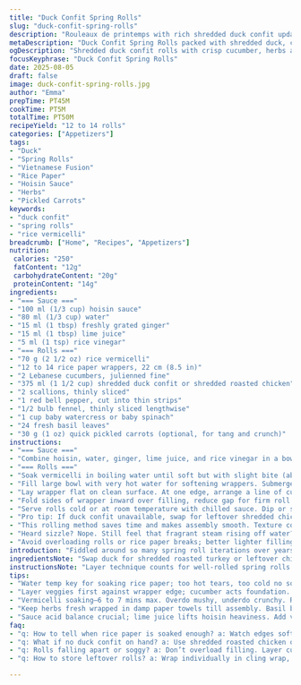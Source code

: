```yaml
---
title: "Duck Confit Spring Rolls"
slug: "duck-confit-spring-rolls"
description: "Rouleaux de printemps with rich shredded duck confit updated with herb twists and crunchy julienne veggies. Rice vermicelli soaked just right, wrapped in softened rice paper, served with a tangy hoisin-ginger sauce. Substitutes like chicken or turkey for duck; arugula swapped for watercress or baby spinach. Time-tweaked prep with a citrus hit in sauce and quick pickled carrots added for brightness. Efficient layering, wrapping tricks, and texture play all here. No nuts, dairy, or eggs. A fresh spin on a classic, with sensory cues for timing and technique for a tidy, firm roll with burst of flavors. Serve chilled or slightly warmed."
metaDescription: "Duck Confit Spring Rolls packed with shredded duck, crunchy julienne veggies and tangy hoisin-ginger sauce. Layer, roll firm. Fresh herbs balance rich flavors."
ogDescription: "Shredded duck confit rolls with crisp cucumber, herbs and quick pickled carrots. Sauce with lime and ginger cuts richness. Chill or serve room temp for best."
focusKeyphrase: "Duck Confit Spring Rolls"
date: 2025-08-05
draft: false
image: duck-confit-spring-rolls.jpg
author: "Emma"
prepTime: PT45M
cookTime: PT5M
totalTime: PT50M
recipeYield: "12 to 14 rolls"
categories: ["Appetizers"]
tags:
- "Duck"
- "Spring Rolls"
- "Vietnamese Fusion"
- "Rice Paper"
- "Hoisin Sauce"
- "Herbs"
- "Pickled Carrots"
keywords:
- "duck confit"
- "spring rolls"
- "rice vermicelli"
breadcrumb: ["Home", "Recipes", "Appetizers"]
nutrition: 
 calories: "250"
 fatContent: "12g"
 carbohydrateContent: "20g"
 proteinContent: "14g"
ingredients:
- "=== Sauce ==="
- "100 ml (1/3 cup) hoisin sauce"
- "80 ml (1/3 cup) water"
- "15 ml (1 tbsp) freshly grated ginger"
- "15 ml (1 tbsp) lime juice"
- "5 ml (1 tsp) rice vinegar"
- "=== Rolls ==="
- "70 g (2 1/2 oz) rice vermicelli"
- "12 to 14 rice paper wrappers, 22 cm (8.5 in)"
- "2 Lebanese cucumbers, julienned fine"
- "375 ml (1 1/2 cup) shredded duck confit or shredded roasted chicken"
- "2 scallions, thinly sliced"
- "1 red bell pepper, cut into thin strips"
- "1/2 bulb fennel, thinly sliced lengthwise"
- "1 cup baby watercress or baby spinach"
- "24 fresh basil leaves"
- "30 g (1 oz) quick pickled carrots (optional, for tang and crunch)"
instructions:
- "=== Sauce ==="
- "Combine hoisin, water, ginger, lime juice, and rice vinegar in a bowl. Stir until uniform. Refrigerate for flavors to meld. Adjust balance if too sweet or thick; add more lime for brightness or water to thin."
- "=== Rolls ==="
- "Soak vermicelli in boiling water until soft but with slight bite (about 6 to 7 minutes). Rinse under cold water to halt cooking, drain thoroughly. Clumps? Flick fork through. Never skip draining or rolls become soggy or sticky inside."
- "Fill large bowl with very hot water for softening wrappers. Submerge one wrapper at a time just 12 to 18 seconds. Watch the edges soften but not tear. Too long? Tears; too short? Breaks while rolling. Drain on clean tea towel or paper towel to remove excess moisture; soggy paper is a rookie mistake."
- "Lay wrapper flat on clean surface. At one edge, arrange a line of cucumber julienne (about 2 tbsp), then layer 2 tbsp shredded duck and vermicelli beside it. Scatter scallions, bell pepper strips, fennel slivers, handful of watercress, and two basil leaves opposite cucumber side. Sprinkle quick pickled carrots sparingly — adds snap and subtle acidity."
- "Fold sides of wrapper inward over filling, reduce gap for firm roll. Roll tightly from cucumber edge so filling held like little parcel. Firm but gentle pressure to avoid tearing. If roll feels flimsy, pat wrapper dryer next time. Cover each roll as you go with damp cloth to prevent drying."
- "Serve rolls cold or at room temperature with chilled sauce. Dip or spoon sauce generously, the sharp ginger-lime notes cut through richness of duck. Leftovers in fridge wrapped individually in cling’ll last a day; vermicelli can rubberize– best fresh."
- "Pro tip: If duck confit unavailable, swap for leftover shredded chicken or turkey roasted with herbs, same prep. Watercress substitutes basil’s peppery green note; pale green mint leaves work but reduce total quantity to avoid overpowering."
- "This rolling method saves time and makes assembly smooth. Texture contrast key: creamy duck, crisp cucumber and pepper, aromatic herbs. Fennel adds subtle licorice crunch, often overlooked but vital for complexity."
- "Heard sizzle? Nope. Still feel that fragrant steam rising off water? Sures the sign vermicelli is done. If vermicelli mushy, reduce soaking next time by couple minutes."
- "Avoid overloading rolls or rice paper breaks; better lighter filling, thicker wrapper for neatness. Leftover filling? Turn into salad or toss with vinaigrette for another use."
introduction: "Fiddled around so many spring roll iterations over years. Duck confit? Richer. Takes rolls from pedestrian to showstopper. Lately switched up sauce with lime and ginger — magic. Vermicelli tricky; soak too long, mush; too short, crunch. Wrapping? Trick is quick submerge on hot water, wipe away excess moisture to avoid soggy, tearing mess. Always add quick pickled carrots — crunch surprise and acidic kick cuts fat. Lettuce out replaced by watercress, sharper, peppery. Basil leaves—never too many else overpower. Tried mint once, nice but subtle. Fine balance. Fold edges in tight, roll firm but not crushed. Make these for guests; they disappear fast. And yes, options if duck not on hand. Learned to smell vermicelli readiness, see rice paper texture. Keep sauce cold, rolls cool. Notes from my often messy kitchen—these work."
ingredientsNote: "Swap duck for shredded roasted turkey or leftover chicken if needed; texture and flavor differ but hold up in rolls. Watercress or baby spinach works instead of arugula to balance richness; duck can weigh heavy so green bite vital. Quick pickled carrots optional but recommended — add freshness and acid cuts deep richness of confit well. Rice vermicelli needs careful soaking: too much water and mush, too little and crunch ruins delicate wrapping. Avoid soaking more than 7 minutes. Rice paper thickness varies by brand; test with one before mass prep to adapt soaking time. Soggy rice paper? Drain well and blot on dry towel before filling. Hoisin sauce can be heavy; adjusting with lime, ginger, and rice vinegar adds balance. Omit vinegar for milder, sweeter sauce. For dairy-free and nut-free, double-check label of hoisin; some brands sneak in allergens. Use fresh herbs only; dried leaves lack flavor punch necessary here. Store herbs in damp paper towels to keep fresh until assembly."
instructionsNote: "Layer technique counts for well-rolled spring rolls that hold together; cucumber first acts as foundation against wrapper edge. Spread filling evenly but don't overload; otherwise paper tears or rolls won't hold. Wrapping with a damp cloth covering completed rolls prevents drying and cracking. When softening rice paper, timing and water temp matter—too hot and it’ll tear under pressure, too cold and wrapper won't soften sufficiently. Drain vermicelli thoroughly rinse with cold water promptly after soaking to prevent carryover cooking; texture is everything. Leftover filling is great tossed in salad with vinaigrette, no waste. Sauce’s acid refreshes palate against rich duck; refrigerate before serving to thicken flavor. Build sauce ahead but stir before use if thickened or settled. For easier rolling, lay all mise en place next to workspace in order. Don’t rush rolling; watch wrapper pliability and handle gently to keep wrapper intact. Piling herbs last keeps them bright and green, avoids bruising. Use a sharp knife to halve rolls if serving appetizer style; cleans slices better without crushing rolls. Best eaten within 3 hours assembled as wrappers gradually toughen."
tips:
- "Water temp key for soaking rice paper; too hot tears, too cold no softening. Count seconds closely. Test one first before mass prep. Blot dry on towel to stop soggy troubles. Paper varies by brand – adjust soak time same day."
- "Layer veggies first against wrapper edge; cucumber acts foundation. Add duck and vermicelli next, spread thin. Too much filling? Tears or loose rolls. Press gently when rolling — firm but careful not crushing edges or tearing fragile surface."
- "Vermicelli soaking—6 to 7 mins max. Overdo mushy, underdo crunchy. Rinse cold water fast to stop cooking. Flick fork through clumps before draining well. Wet vermicelli = soggy rolls. Dry thoroughly for neat texture and clean mouthfeel."
- "Keep herbs fresh wrapped in damp paper towels till assembly. Basil bruises easily, add last. Mint optional, use sparingly to not overpower delicate balance. Watercress or spinach swaps fine, add peppery brightness versus mild greens."
- "Sauce acid balance crucial; lime juice lifts hoisin heaviness. Add vinegar if brightness needed otherwise omit for sweeter taste. Refrigerate to thicken flavor before serving. Stir before use if thick or separated. Dip generously for contrast."
faq:
- "q: How to tell when rice paper is soaked enough? a: Watch edges soften but no holes. 12-18 seconds typical; timing varies by brand and water temp. Too long tears wrapper; too short breaks when rolling. Drain well, blot dry fast or soggy rolls happen."
- "q: What if no duck confit on hand? a: Use shredded roasted chicken or turkey. Herbs remain key, add enough watercress or spinach for balance. Texture differs but roll method same. Adjust sauce acidity to taste; milder if swapping protein with less richness."
- "q: Rolls falling apart or soggy? a: Don’t overload filling. Layer cucumber close to edge, wrap sides in tight. Dry vermicelli well. Paper wetness is often culprit. Use damp cloth to keep rolls moist but not soggy. If too soft, pat wrapper drier next round."
- "q: How to store leftover rolls? a: Wrap individually in cling wrap, fridge up to 24 hours max. Rice paper stiffens over time—best fresh. Sauce refrigerate separately; warm gently before use. No freezer; soggy and chewy after thaw. Use leftover filling in salad, no waste."

---
```


